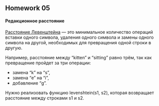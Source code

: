 ## Homework 05

#### Редакционное расстояние

[Расстояние Левенштейна](https://ru.wikipedia.org/wiki/Расстояние_Левенштейна) — это минимальное количество операций 
вставки одного символа, удаления одного символа и замены одного символа на другой, 
необходимых для превращения одной строки в другую.

Например, расстояние между “kitten” и “sitting” равно трём, так как превращение пройдет за три операции: 
- замена “k” на “s”, 
- замена “e” на “i”,
- добавление “g”.

Нужно реализовать функцию levenshtein(s1, s2), которая возвращает расстояние между строками s1 и s2.

